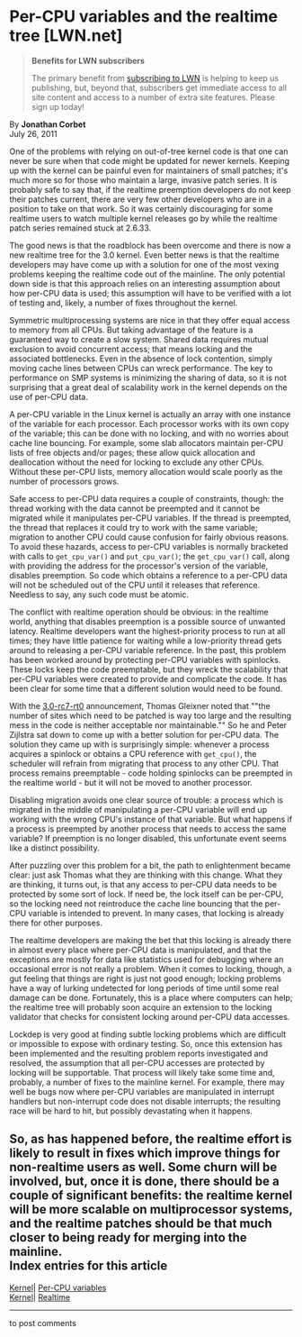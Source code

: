 # Per-CPU variables and the realtime tree [LWN.net]

> **Benefits for LWN subscribers**
> 
> The primary benefit from [subscribing to LWN](/Promo/nst-nag5/subscribe) is helping to keep us publishing, but, beyond that, subscribers get immediate access to all site content and access to a number of extra site features. Please sign up today! 

By **Jonathan Corbet**  
July 26, 2011 

One of the problems with relying on out-of-tree kernel code is that one can never be sure when that code might be updated for newer kernels. Keeping up with the kernel can be painful even for maintainers of small patches; it's much more so for those who maintain a large, invasive patch series. It is probably safe to say that, if the realtime preemption developers do not keep their patches current, there are very few other developers who are in a position to take on that work. So it was certainly discouraging for some realtime users to watch multiple kernel releases go by while the realtime patch series remained stuck at 2.6.33. 

The good news is that the roadblock has been overcome and there is now a new realtime tree for the 3.0 kernel. Even better news is that the realtime developers may have come up with a solution for one of the most vexing problems keeping the realtime code out of the mainline. The only potential down side is that this approach relies on an interesting assumption about how per-CPU data is used; this assumption will have to be verified with a lot of testing and, likely, a number of fixes throughout the kernel. 

Symmetric multiprocessing systems are nice in that they offer equal access to memory from all CPUs. But taking advantage of the feature is a guaranteed way to create a slow system. Shared data requires mutual exclusion to avoid concurrent access; that means locking and the associated bottlenecks. Even in the absence of lock contention, simply moving cache lines between CPUs can wreck performance. The key to performance on SMP systems is minimizing the sharing of data, so it is not surprising that a great deal of scalability work in the kernel depends on the use of per-CPU data. 

A per-CPU variable in the Linux kernel is actually an array with one instance of the variable for each processor. Each processor works with its own copy of the variable; this can be done with no locking, and with no worries about cache line bouncing. For example, some slab allocators maintain per-CPU lists of free objects and/or pages; these allow quick allocation and deallocation without the need for locking to exclude any other CPUs. Without these per-CPU lists, memory allocation would scale poorly as the number of processors grows. 

Safe access to per-CPU data requires a couple of constraints, though: the thread working with the data cannot be preempted and it cannot be migrated while it manipulates per-CPU variables. If the thread is preempted, the thread that replaces it could try to work with the same variable; migration to another CPU could cause confusion for fairly obvious reasons. To avoid these hazards, access to per-CPU variables is normally bracketed with calls to `get_cpu_var()` and `put_cpu_var()`; the `get_cpu_var()` call, along with providing the address for the processor's version of the variable, disables preemption. So code which obtains a reference to a per-CPU data will not be scheduled out of the CPU until it releases that reference. Needless to say, any such code must be atomic. 

The conflict with realtime operation should be obvious: in the realtime world, anything that disables preemption is a possible source of unwanted latency. Realtime developers want the highest-priority process to run at all times; they have little patience for waiting while a low-priority thread gets around to releasing a per-CPU variable reference. In the past, this problem has been worked around by protecting per-CPU variables with spinlocks. These locks keep the code preemptable, but they wreck the scalability that per-CPU variables were created to provide and complicate the code. It has been clear for some time that a different solution would need to be found. 

With the [3.0-rc7-rt0](/Articles/452266/) announcement, Thomas Gleixner noted that ""the number of sites which need to be patched is way too large and the resulting mess in the code is neither acceptable nor maintainable."" So he and Peter Zijlstra sat down to come up with a better solution for per-CPU data. The solution they came up with is surprisingly simple: whenever a process acquires a spinlock or obtains a CPU reference with `get_cpu()`, the scheduler will refrain from migrating that process to any other CPU. That process remains preemptable \- code holding spinlocks can be preempted in the realtime world - but it will not be moved to another processor. 

Disabling migration avoids one clear source of trouble: a process which is migrated in the middle of manipulating a per-CPU variable will end up working with the wrong CPU's instance of that variable. But what happens if a process is preempted by another process that needs to access the same variable? If preemption is no longer disabled, this unfortunate event seems like a distinct possibility. 

After puzzling over this problem for a bit, the path to enlightenment became clear: just ask Thomas what they are thinking with this change. What they are thinking, it turns out, is that any access to per-CPU data needs to be protected by some sort of lock. If need be, the lock itself can be per-CPU, so the locking need not reintroduce the cache line bouncing that the per-CPU variable is intended to prevent. In many cases, that locking is already there for other purposes. 

The realtime developers are making the bet that this locking is already there in almost every place where per-CPU data is manipulated, and that the exceptions are mostly for data like statistics used for debugging where an occasional error is not really a problem. When it comes to locking, though, a gut feeling that things are right is just not good enough; locking problems have a way of lurking undetected for long periods of time until some real damage can be done. Fortunately, this is a place where computers can help; the realtime tree will probably soon acquire an extension to the locking validator that checks for consistent locking around per-CPU data accesses. 

Lockdep is very good at finding subtle locking problems which are difficult or impossible to expose with ordinary testing. So, once this extension has been implemented and the resulting problem reports investigated and resolved, the assumption that all per-CPU accesses are protected by locking will be supportable. That process will likely take some time and, probably, a number of fixes to the mainline kernel. For example, there may well be bugs now where per-CPU variables are manipulated in interrupt handlers but non-interrupt code does not disable interrupts; the resulting race will be hard to hit, but possibly devastating when it happens. 

So, as has happened before, the realtime effort is likely to result in fixes which improve things for non-realtime users as well. Some churn will be involved, but, once it is done, there should be a couple of significant benefits: the realtime kernel will be more scalable on multiprocessor systems, and the realtime patches should be that much closer to being ready for merging into the mainline.  
Index entries for this article  
---  
[Kernel](/Kernel/Index)| [Per-CPU variables](/Kernel/Index#Per-CPU_variables)  
[Kernel](/Kernel/Index)| [Realtime](/Kernel/Index#Realtime)  
  


* * *

to post comments 
